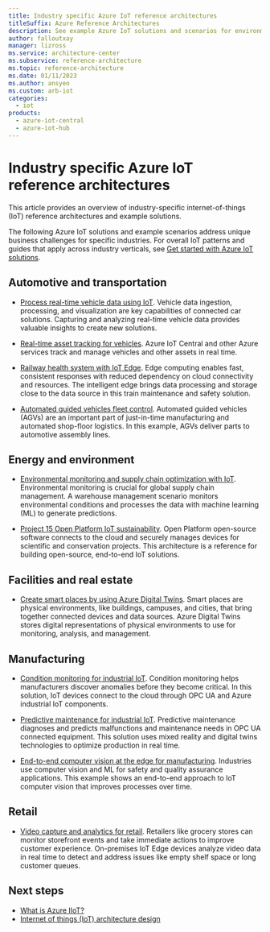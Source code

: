 ```yaml
---
title: Industry specific Azure IoT reference architectures
titleSuffix: Azure Reference Architectures
description: See example Azure IoT solutions and scenarios for environmental, facilities, manufacturing, retail, and transportation industries.
author: falloutxay
manager: lizross
ms.service: architecture-center
ms.subservice: reference-architecture
ms.topic: reference-architecture
ms.date: 01/11/2023
ms.author: ansyeo
ms.custom: arb-iot
categories:
  - iot
products:
  - azure-iot-central
  - azure-iot-hub
---
```


# Industry specific Azure IoT reference architectures

This article provides an overview of industry-specific internet-of-things (IoT) reference architectures and example solutions.

The following Azure IoT solutions and example scenarios address unique business challenges for specific industries. For overall IoT patterns and guides that apply across industry verticals, see [Get started with Azure IoT solutions](iot-architecture-overview.md). 

## Automotive and transportation

- [Process real-time vehicle data using IoT](../../example-scenario/data/realtime-analytics-vehicle-iot.yml). Vehicle data ingestion, processing, and visualization are key capabilities of connected car solutions. Capturing and analyzing real-time vehicle data provides valuable insights to create new solutions.

- [Real-time asset tracking for vehicles](../../solution-ideas/articles/real-time-asset-tracking-mgmt-iot-central.yml). Azure IoT Central and other Azure services track and manage vehicles and other assets in real time.

- [Railway health system with IoT Edge](../../example-scenario/predictive-maintenance/iot-predictive-maintenance.yml). Edge computing enables fast, consistent responses with reduced dependency on cloud connectivity and resources. The intelligent edge brings data processing and storage close to the data source in this train maintenance and safety solution.

- [Automated guided vehicles fleet control](../../example-scenario/iot/automated-guided-vehicles-fleet-control.yml). Automated guided vehicles (AGVs) are an important part of just-in-time manufacturing and automated shop-floor logistics. In this example, AGVs deliver parts to automotive assembly lines.

## Energy and environment

- [Environmental monitoring and supply chain optimization with IoT](../../solution-ideas/articles/environment-monitoring-and-supply-chain-optimization.yml). Environmental monitoring is crucial for global supply chain management. A warehouse management scenario monitors environmental conditions and processes the data with machine learning (ML) to generate predictions.

- [Project 15 Open Platform IoT sustainability](../../solution-ideas/articles/project-15-iot-sustainability.yml). Open Platform open-source software connects to the cloud and securely manages devices for scientific and conservation projects. This architecture is a reference for building open-source, end-to-end IoT solutions.

## Facilities and real estate

- [Create smart places by using Azure Digital Twins](../../example-scenario/iot/smart-places.yml). Smart places are physical environments, like buildings, campuses, and cities, that bring together connected devices and data sources. Azure Digital Twins stores digital representations of physical environments to use for monitoring, analysis, and management.

## Manufacturing

- [Condition monitoring for industrial IoT](../../solution-ideas/articles/condition-monitoring.yml). Condition monitoring helps manufacturers discover anomalies before they become critical. In this solution, IoT devices connect to the cloud through OPC UA and Azure industrial IoT components.

- [Predictive maintenance for industrial IoT](../../solution-ideas/articles/iot-predictive-maintenance.yml). Predictive maintenance diagnoses and predicts malfunctions and maintenance needs in OPC UA connected equipment. This solution uses mixed reality and digital twins technologies to optimize production in real time.

- [End-to-end computer vision at the edge for manufacturing](../../reference-architectures/ai/end-to-end-smart-factory.yml). Industries use computer vision and ML for safety and quality assurance applications. This example shows an end-to-end approach to IoT computer vision that improves processes over time.

## Retail

- [Video capture and analytics for retail](../../networking/idea/video-analytics.yml). Retailers like grocery stores can monitor storefront events and take immediate actions to improve customer experience. On-premises IoT Edge devices analyze video data in real time to detect and address issues like empty shelf space or long customer queues.

## Next steps

- [What is Azure IIoT?](/azure/industrial-iot/overview-what-is-industrial-iot)
- [Internet of things (IoT) architecture design](/azure/architecture/reference-architectures/iot/iot-architecture-overview)